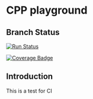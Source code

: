 # CPP playground

## Branch Status
[![Run Status](https://api.shippable.com/projects/5e408f6295af960007360c18/badge?branch=master)]()

[![Coverage Badge](https://api.shippable.com/projects/5e408f6295af960007360c18/coverageBadge?branch=master)]()

## Introduction

This is a test for CI 
